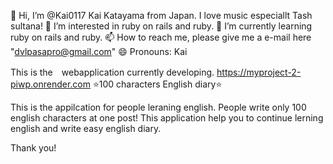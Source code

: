  👋 Hi, I’m @Kai0117 Kai Katayama from Japan. I love music especiallt Tash sultana!
 👀 I’m interested in ruby on rails and ruby.
 🌱 I’m currently learning ruby on rails and ruby.
📫 How to reach me, please give me a e-mail here "dvlpasapro@gmail.com"
 😄 Pronouns: Kai

This is the　webapplication currently developing.
https://myproject-2-piwp.onrender.com
⭐️100 characters English diary⭐️

This is the appilcation for people leraning english.
People write only 100 english characters at one post!
This application help you to continue lerning english and write easy english diary.

Thank you!
